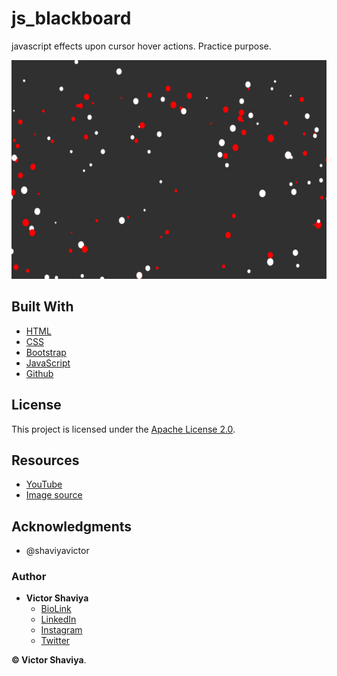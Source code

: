 # js_blackboard
javascript effects upon cursor hover actions. Practice purpose.        

<img src="https://github.com/ShaviyaVictor/js_blackboard/blob/main/assets/images/particles.png" width="600" height="350" alt="">             

## Built With

* [HTML](https://developer.mozilla.org/en-US/docs/Web/HTML)        
* [CSS](https://developer.mozilla.org/en-US/docs/Web/css)             
* [Bootstrap](https://getbootstrap.com/docs/5.2/getting-started/introduction/)         
* [JavaScript](https://developer.mozilla.org/en-US/docs/Web/JavaScript)              
* [Github](https://github.com/ShaviyaVictor/shaviya)

## License

This project is licensed under the [Apache License 2.0](https://github.com/ShaviyaVictor/js_blackboard/blob/main/LICENSE).           

## Resources
- [YouTube](https://www.youtube.com/watch?v=B3d3pMxPYa8)          
- [Image source](https://www.pexels.com/)          

## Acknowledgments

* @shaviyavictor

### Author

* **Victor Shaviya**        
  - [BioLink](https://bio.link/shaviya)       
  - [LinkedIn](https://www.linkedin.com/in/ShaviyaVictor/)          
  - [Instagram](https://www.instagram.com/shaviyavictor/)        
  - [Twitter](https://twitter.com/ShaviyaVictor)        
  
  
**© Victor Shaviya**.